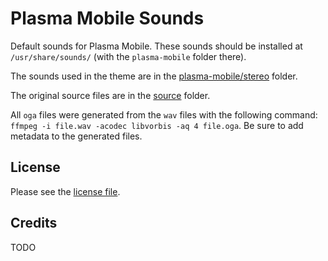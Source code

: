 # Plasma Mobile Sounds

Default sounds for Plasma Mobile. These sounds should be installed at `/usr/share/sounds/` (with the `plasma-mobile` folder there).

The sounds used in the theme are in the [plasma-mobile/stereo](plasma-mobile/stereo) folder.

The original source files are in the [source](source) folder.

All `oga` files were generated from the `wav` files with the following command: `ffmpeg -i file.wav -acodec libvorbis -aq 4 file.oga`. Be sure to add metadata to the generated files.

## License

Please see the [license file](LICENSE).

## Credits

TODO
